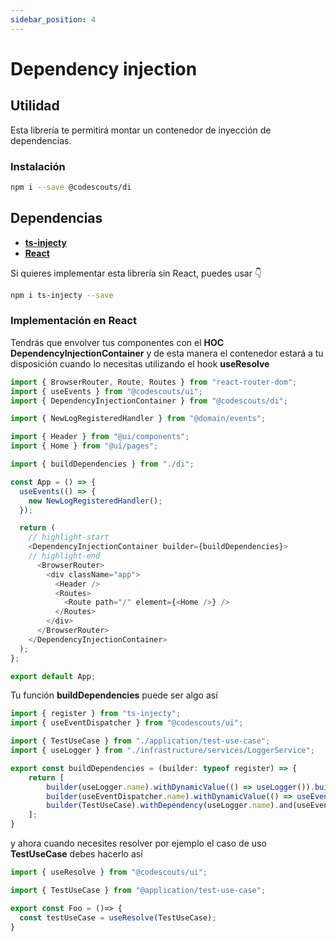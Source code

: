 ```yaml
---
sidebar_position: 4
---
```


# Dependency injection

## Utilidad

Esta librería te permitirá montar un contenedor de inyección de dependencias.

### Instalación

```bash
npm i --save @codescouts/di
```

## Dependencias

-   [**ts-injecty**](https://github.com/damianpumar/ts-injecty)
-   [**React**](https://github.com/facebook/react)

Si quieres implementar esta librería sin React, puedes usar 👇

```bash
npm i ts-injecty --save
```

### Implementación en React

Tendrás que envolver tus componentes con el **HOC** **DependencyInjectionContainer** y de esta manera el contenedor estará a tu disposición cuando lo necesitas utilizando el hook **useResolve**

```ts showLineNumbers
import { BrowserRouter, Route, Routes } from "react-router-dom";
import { useEvents } from "@codescouts/ui";
import { DependencyInjectionContainer } from "@codescouts/di";

import { NewLogRegisteredHandler } from "@domain/events";

import { Header } from "@ui/components";
import { Home } from "@ui/pages";

import { buildDependencies } from "./di";

const App = () => {
  useEvents(() => {
    new NewLogRegisteredHandler();
  });

  return (
    // highlight-start
    <DependencyInjectionContainer builder={buildDependencies}>
    // highlight-end
      <BrowserRouter>
        <div className="app">
          <Header />
          <Routes>
            <Route path="/" element={<Home />} />
          </Routes>
        </div>
      </BrowserRouter>
    </DependencyInjectionContainer>
  );
};

export default App;

```

Tu función **buildDependencies** puede ser algo así

```ts showLineNumbers
import { register } from "ts-injecty";
import { useEventDispatcher } from "@codescouts/ui";

import { TestUseCase } from "./application/test-use-case";
import { useLogger } from "./infrastructure/services/LoggerService";

export const buildDependencies = (builder: typeof register) => {
    return [
        builder(useLogger.name).withDynamicValue(() => useLogger()).build(),
        builder(useEventDispatcher.name).withDynamicValue(() => useEventDispatcher()).build(),
        builder(TestUseCase).withDependency(useLogger.name).and(useEventDispatcher.name).build(),
    ];
}
```

y ahora cuando necesites resolver por ejemplo el caso de uso **TestUseCase** debes hacerlo así

```ts showLineNumbers
import { useResolve } from "@codescouts/ui";

import { TestUseCase } from "@application/test-use-case";

export const Foo = ()=> {
  const testUseCase = useResolve(TestUseCase);
}
```

